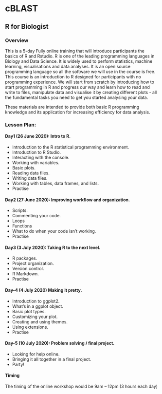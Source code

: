 # cBLAST
## R for Biologist

### Overview

This is a 5-day Fully online training that will introduce participants the basics of R and Rstudio. R is one of the leading programming languages in Biology and Data Science. It is widely used to perform statistics, machine learning, visualisations and data analyses. It is an open source programming language so all the software we will use in the course is free. This course is an introduction to R designed for participants with no programming experience. We will start from scratch by introducing how to start programming in R and progress our way and learn how to read and write to files, manipulate data and visualise it by creating different plots - all the fundamental tasks you need to get you started analysing your data. 

These materials are intended to provide both basic R programming knowledge and its application for increasing efficiency for data analysis.

### Lesson Plan: 

#### Day1 (26 June 2020): Intro to R.
-	Introduction to the R statistical programming environment.
-	Introduction to R Studio.
-	Interacting with the console.
-	Working with variables.
-	Basic plots.
-	Reading data files.
-	Writing data files.
-	Working with tables, data frames, and lists.
- Practise  
#### Day2 (27 June 2020): Improving workflow and organization.
-	Scripts.
- Commenting your code.
-	Loops
-	Functions
-	What to do when your code isn’t working. 
- Practise
#### Day3 (3 July 2020):  Taking R to the next level.
-	R packages.
-	Project organization.
-	Version control.
-	R Markdown.
- Practise
#### Day-4 (4 July 2020) Making it pretty.
-	Introduction to ggplot2.
-	What’s in a ggplot object.
-	Basic plot types.
-	Customizing your plot.
-	Creating and using themes.
- Using extensions.
- Practise 
#### Day-5 (10 July 2020): Problem solving / final project.
-	Looking for help online.
- Bringing it all together in a final project.
-	Party!

#### Timing
The timing of the online workshop would be 9am – 12pm (3 hours each day)
